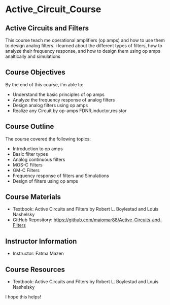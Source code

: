 # Active_Circuit_Course

## Active Circuits and Filters

This course  teach me operational amplifiers (op amps) and how to use them to design analog filters. i learned about the different types of filters, how to analyze their frequency response, and how to design them using op amps analtically and simulations

## Course Objectives

By the end of this course, i'm able to:

* Understand the basic principles of op amps
* Analyze the frequency response of analog filters
* Design analog filters using op amps
* Realize any Circuit by op-amps FDNR,inductor,resistor 

## Course Outline

The course covered the following topics:

* Introduction to op amps
* Basic filter types
* Analog continuous filters
* MOS-C Filters 
* GM-C Filters
* Frequency response of filters and Simulations
* Design of filters using op amps

## Course Materials

* Textbook: Active Circuits and Filters by Robert L. Boylestad and Louis Nashelsky
* GitHub Repository: https://github.com/maiomar88/Active-Circuits-and-Filters


## Instructor Information

* Instructor: Fatma Mazen


## Course Resources

* Textbook: Active Circuits and Filters by Robert L. Boylestad and Louis Nashelsky

I hope this helps!

